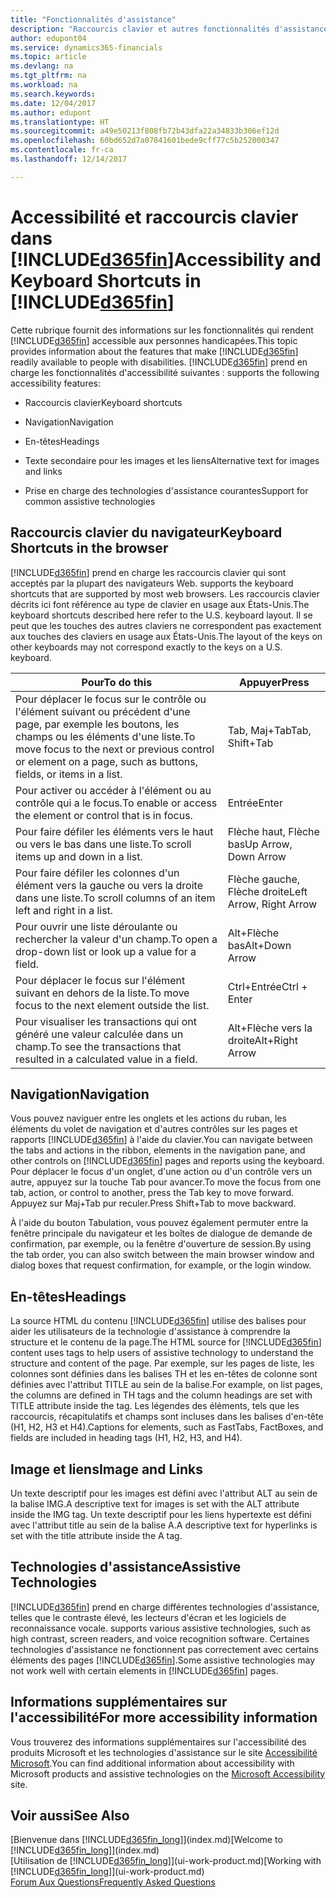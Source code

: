 ```yaml
---
title: "Fonctionnalités d'assistance"
description: "Raccourcis clavier et autres fonctionnalités d'assistance."
author: edupont04
ms.service: dynamics365-financials
ms.topic: article
ms.devlang: na
ms.tgt_pltfrm: na
ms.workload: na
ms.search.keywords: 
ms.date: 12/04/2017
ms.author: edupont
ms.translationtype: HT
ms.sourcegitcommit: a49e50213f808fb72b43dfa22a34833b306ef12d
ms.openlocfilehash: 60bd652d7a07841601bede9cff77c5b252000347
ms.contentlocale: fr-ca
ms.lasthandoff: 12/14/2017

---
```

# <a name="accessibility-and-keyboard-shortcuts-in-included365finincludesd365finmdmd"></a><span data-ttu-id="05892-103">Accessibilité et raccourcis clavier dans [!INCLUDE[d365fin](includes/d365fin_md.md)]</span><span class="sxs-lookup"><span data-stu-id="05892-103">Accessibility and Keyboard Shortcuts in [!INCLUDE[d365fin](includes/d365fin_md.md)]</span></span>
<span data-ttu-id="05892-104">Cette rubrique fournit des informations sur les fonctionnalités qui rendent [!INCLUDE[d365fin](includes/d365fin_md.md)] accessible aux personnes handicapées.</span><span class="sxs-lookup"><span data-stu-id="05892-104">This topic provides information about the features that make [!INCLUDE[d365fin](includes/d365fin_md.md)] readily available to people with disabilities.</span></span> [!INCLUDE[d365fin](includes/d365fin_md.md)]<span data-ttu-id="05892-105"> prend en charge les fonctionnalités d'accessibilité suivantes :</span><span class="sxs-lookup"><span data-stu-id="05892-105"> supports the following accessibility features:</span></span>  

-   <span data-ttu-id="05892-106">Raccourcis clavier</span><span class="sxs-lookup"><span data-stu-id="05892-106">Keyboard shortcuts</span></span>  

-   <span data-ttu-id="05892-107">Navigation</span><span class="sxs-lookup"><span data-stu-id="05892-107">Navigation</span></span>  

-   <span data-ttu-id="05892-108">En-têtes</span><span class="sxs-lookup"><span data-stu-id="05892-108">Headings</span></span>  

-   <span data-ttu-id="05892-109">Texte secondaire pour les images et les liens</span><span class="sxs-lookup"><span data-stu-id="05892-109">Alternative text for images and links</span></span>  

-   <span data-ttu-id="05892-110">Prise en charge des technologies d'assistance courantes</span><span class="sxs-lookup"><span data-stu-id="05892-110">Support for common assistive technologies</span></span>  

##  <a name="Keyboard"></a> <span data-ttu-id="05892-111">Raccourcis clavier du navigateur</span><span class="sxs-lookup"><span data-stu-id="05892-111">Keyboard Shortcuts in the browser</span></span>
 [!INCLUDE[d365fin](includes/d365fin_md.md)]<span data-ttu-id="05892-112"> prend en charge les raccourcis clavier qui sont acceptés par la plupart des navigateurs Web.</span><span class="sxs-lookup"><span data-stu-id="05892-112"> supports the keyboard shortcuts that are supported by most web browsers.</span></span> <span data-ttu-id="05892-113">Les raccourcis clavier décrits ici font référence au type de clavier en usage aux États-Unis.</span><span class="sxs-lookup"><span data-stu-id="05892-113">The keyboard shortcuts described here refer to the U.S. keyboard layout.</span></span> <span data-ttu-id="05892-114">Il se peut que les touches des autres claviers ne correspondent pas exactement aux touches des claviers en usage aux États-Unis.</span><span class="sxs-lookup"><span data-stu-id="05892-114">The layout of the keys on other keyboards may not correspond exactly to the keys on a U.S. keyboard.</span></span>  

|<span data-ttu-id="05892-115">Pour</span><span class="sxs-lookup"><span data-stu-id="05892-115">To do this</span></span>|<span data-ttu-id="05892-116">Appuyer</span><span class="sxs-lookup"><span data-stu-id="05892-116">Press</span></span>|  
|----------------|-----------|  
|<span data-ttu-id="05892-117">Pour déplacer le focus sur le contrôle ou l'élément suivant ou précédent d'une page, par exemple les boutons, les champs ou les éléments d'une liste.</span><span class="sxs-lookup"><span data-stu-id="05892-117">To move focus to the next or previous control or element on a page, such as buttons, fields, or items in a list.</span></span>|<span data-ttu-id="05892-118">Tab, Maj+Tab</span><span class="sxs-lookup"><span data-stu-id="05892-118">Tab, Shift+Tab</span></span>|  
|<span data-ttu-id="05892-119">Pour activer ou accéder à l'élément ou au contrôle qui a le focus.</span><span class="sxs-lookup"><span data-stu-id="05892-119">To enable or access the element or control that is in focus.</span></span>|<span data-ttu-id="05892-120">Entrée</span><span class="sxs-lookup"><span data-stu-id="05892-120">Enter</span></span>|  
|<span data-ttu-id="05892-121">Pour faire défiler les éléments vers le haut ou vers le bas dans une liste.</span><span class="sxs-lookup"><span data-stu-id="05892-121">To scroll items up and down in a list.</span></span>|<span data-ttu-id="05892-122">Flèche haut, Flèche bas</span><span class="sxs-lookup"><span data-stu-id="05892-122">Up Arrow, Down Arrow</span></span>|  
|<span data-ttu-id="05892-123">Pour faire défiler les colonnes d'un élément vers la gauche ou vers la droite dans une liste.</span><span class="sxs-lookup"><span data-stu-id="05892-123">To scroll columns of an item left and right in a list.</span></span>|<span data-ttu-id="05892-124">Flèche gauche, Flèche droite</span><span class="sxs-lookup"><span data-stu-id="05892-124">Left Arrow, Right Arrow</span></span>|  
|<span data-ttu-id="05892-125">Pour ouvrir une liste déroulante ou rechercher la valeur d'un champ.</span><span class="sxs-lookup"><span data-stu-id="05892-125">To open a drop-down list or look up a value for a field.</span></span>|<span data-ttu-id="05892-126">Alt+Flèche bas</span><span class="sxs-lookup"><span data-stu-id="05892-126">Alt+Down Arrow</span></span>|  
|<span data-ttu-id="05892-127">Pour déplacer le focus sur l'élément suivant en dehors de la liste.</span><span class="sxs-lookup"><span data-stu-id="05892-127">To move focus to the next element outside the list.</span></span>|<span data-ttu-id="05892-128">Ctrl+Entrée</span><span class="sxs-lookup"><span data-stu-id="05892-128">Ctrl + Enter</span></span>|  
|<span data-ttu-id="05892-129">Pour visualiser les transactions qui ont généré une valeur calculée dans un champ.</span><span class="sxs-lookup"><span data-stu-id="05892-129">To see the transactions that resulted in a calculated value in a field.</span></span>|<span data-ttu-id="05892-130">Alt+Flèche vers la droite</span><span class="sxs-lookup"><span data-stu-id="05892-130">Alt+Right Arrow</span></span>|  

##  <a name="Navigation"></a> <span data-ttu-id="05892-131">Navigation</span><span class="sxs-lookup"><span data-stu-id="05892-131">Navigation</span></span>  
 <span data-ttu-id="05892-132">Vous pouvez naviguer entre les onglets et les actions du ruban, les éléments du volet de navigation et d'autres contrôles sur les pages et rapports [!INCLUDE[d365fin](includes/d365fin_md.md)] à l'aide du clavier.</span><span class="sxs-lookup"><span data-stu-id="05892-132">You can navigate between the tabs and actions in the ribbon, elements in the navigation pane, and other controls on [!INCLUDE[d365fin](includes/d365fin_md.md)] pages and reports using the keyboard.</span></span> <span data-ttu-id="05892-133">Pour déplacer le focus d'un onglet, d'une action ou d'un contrôle vers un autre, appuyez sur la touche Tab pour avancer.</span><span class="sxs-lookup"><span data-stu-id="05892-133">To move the focus from one tab, action, or control to another, press the Tab key to move forward.</span></span> <span data-ttu-id="05892-134">Appuyez sur Maj+Tab pur reculer.</span><span class="sxs-lookup"><span data-stu-id="05892-134">Press Shift+Tab to move backward.</span></span>  

 <span data-ttu-id="05892-135">À l'aide du bouton Tabulation, vous pouvez également permuter entre la fenêtre principale du navigateur et les boîtes de dialogue de demande de confirmation, par exemple, ou la fenêtre d'ouverture de session.</span><span class="sxs-lookup"><span data-stu-id="05892-135">By using the tab order, you can also switch between the main browser window and dialog boxes that request confirmation, for example, or the login window.</span></span>  

##  <a name="Headings"></a> <span data-ttu-id="05892-136">En-têtes</span><span class="sxs-lookup"><span data-stu-id="05892-136">Headings</span></span>  
 <span data-ttu-id="05892-137">La source HTML du contenu [!INCLUDE[d365fin](includes/d365fin_md.md)] utilise des balises pour aider les utilisateurs de la technologie d'assistance à comprendre la structure et le contenu de la page.</span><span class="sxs-lookup"><span data-stu-id="05892-137">The HTML source for [!INCLUDE[d365fin](includes/d365fin_md.md)] content uses tags to help users of assistive technology to understand the structure and content of the page.</span></span> <span data-ttu-id="05892-138">Par exemple, sur les pages de liste, les colonnes sont définies dans les balises TH et les en-têtes de colonne sont définies avec l'attribut TITLE au sein de la balise.</span><span class="sxs-lookup"><span data-stu-id="05892-138">For example, on list pages, the columns are defined in TH tags and the column headings are set with TITLE attribute inside the tag.</span></span> <span data-ttu-id="05892-139">Les légendes des éléments, tels que les raccourcis, récapitulatifs et champs sont incluses dans les balises d'en-tête (H1, H2, H3 et H4).</span><span class="sxs-lookup"><span data-stu-id="05892-139">Captions for elements, such as FastTabs, FactBoxes, and fields are included in heading tags (H1, H2, H3, and H4).</span></span>  

##  <a name="Images"></a> <span data-ttu-id="05892-140">Image et liens</span><span class="sxs-lookup"><span data-stu-id="05892-140">Image and Links</span></span>  
 <span data-ttu-id="05892-141">Un texte descriptif pour les images est défini avec l'attribut ALT au sein de la balise IMG.</span><span class="sxs-lookup"><span data-stu-id="05892-141">A descriptive text for images is set with the ALT attribute inside the IMG tag.</span></span> <span data-ttu-id="05892-142">Un texte descriptif pour les liens hypertexte est défini avec l'attribut title au sein de la balise A.</span><span class="sxs-lookup"><span data-stu-id="05892-142">A descriptive text for hyperlinks is set with the title attribute inside the A tag.</span></span>  

##  <a name="AssistiveTech"></a> <span data-ttu-id="05892-143">Technologies d'assistance</span><span class="sxs-lookup"><span data-stu-id="05892-143">Assistive Technologies</span></span>  
[!INCLUDE[d365fin](includes/d365fin_md.md)]<span data-ttu-id="05892-144"> prend en charge différentes technologies d'assistance, telles que le contraste élevé, les lecteurs d'écran et les logiciels de reconnaissance vocale.</span><span class="sxs-lookup"><span data-stu-id="05892-144"> supports various assistive technologies, such as high contrast, screen readers, and voice recognition software.</span></span> <span data-ttu-id="05892-145">Certaines technologies d'assistance ne fonctionnent pas correctement avec certains éléments des pages [!INCLUDE[d365fin](includes/d365fin_md.md)].</span><span class="sxs-lookup"><span data-stu-id="05892-145">Some assistive technologies may not work well with certain elements in [!INCLUDE[d365fin](includes/d365fin_md.md)] pages.</span></span>  

## <a name="for-more-accessibility-information"></a><span data-ttu-id="05892-146">Informations supplémentaires sur l'accessibilité</span><span class="sxs-lookup"><span data-stu-id="05892-146">For more accessibility information</span></span>  
<span data-ttu-id="05892-147">Vous trouverez des informations supplémentaires sur l'accessibilité des produits Microsoft et les technologies d'assistance sur le site [Accessibilité Microsoft](http://go.microsoft.com/fwlink/?LinkId=262160).</span><span class="sxs-lookup"><span data-stu-id="05892-147">You can find additional information about accessibility with Microsoft products and assistive technologies on the [Microsoft Accessibility](http://go.microsoft.com/fwlink/?LinkId=262160) site.</span></span>

## <a name="see-also"></a><span data-ttu-id="05892-148">Voir aussi</span><span class="sxs-lookup"><span data-stu-id="05892-148">See Also</span></span>
<span data-ttu-id="05892-149">[Bienvenue dans [!INCLUDE[d365fin_long](includes/d365fin_long_md.md)]](index.md)</span><span class="sxs-lookup"><span data-stu-id="05892-149">[Welcome to [!INCLUDE[d365fin_long](includes/d365fin_long_md.md)]](index.md)</span></span>  
<span data-ttu-id="05892-150">[Utilisation de [!INCLUDE[d365fin_long](includes/d365fin_long_md.md)]](ui-work-product.md)</span><span class="sxs-lookup"><span data-stu-id="05892-150">[Working with [!INCLUDE[d365fin_long](includes/d365fin_long_md.md)]](ui-work-product.md)</span></span>  
[<span data-ttu-id="05892-151">Forum Aux Questions</span><span class="sxs-lookup"><span data-stu-id="05892-151">Frequently Asked Questions</span></span>](across-faq.md)  

